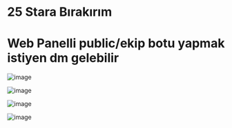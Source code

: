 # 25 Stara Bırakırım

# Web Panelli public/ekip botu yapmak istiyen dm gelebilir

![image](https://cdn.discordapp.com/attachments/1091849068109647912/1097661955264757785/image.png)

![image](https://cdn.discordapp.com/attachments/1091849068109647912/1095782851510796429/image.png)

![image](https://cdn.discordapp.com/attachments/1091849068109647912/1095782957404393512/image.png)

![image](https://cdn.discordapp.com/attachments/1091849068109647912/1097662232189468803/image.png)
